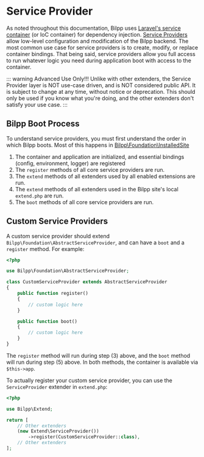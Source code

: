 # Service Provider

As noted throughout this documentation, Bilpp uses [Laravel's service container](https://laravel.com/docs/6.x/container) (or IoC container) for dependency injection.
[Service Providers](https://laravel.com/docs/6.x/providers) allow low-level configuration and modification of the Bilpp backend.
The most common use case for service providers is to create, modify, or replace container bindings.
That being said, service providers allow you full access to run whatever logic you need during application boot with access to the container.

::: warning Advanced Use Only!!!
Unlike with other extenders, the Service Provider layer is NOT use-case driven, and is NOT considered public API. It is subject to change at any time, without notice or deprecation. This should only be used if you know what you're doing, and the other extenders don't satisfy your use case.
:::

## Bilpp Boot Process

To understand service providers, you must first understand the order in which Bilpp boots. Most of this happens in [Bilpp\Foundation\InstalledSite](https://github.com/bilpp/core/blob/master/src/Foundation/InstalledSite.php)

1. The container and application are initialized, and essential bindings (config, environment, logger) are registered
2. The `register` methods of all core service providers are run.
3. The `extend` methods of all extenders used by all enabled extensions are run.
4. The `extend` methods of all extenders used in the Bilpp site's local `extend.php` are run.
5. The `boot` methods of all core service providers are run.

## Custom Service Providers

A custom service provider should extend `Bilpp\Foundation\AbstractServiceProvider`, and can have a `boot` and a `register` method. For example:

```php
<?php

use Bilpp\Foundation\AbstractServiceProvider;

class CustomServiceProvider extends AbstractServiceProvider
{
    public function register()
    {
        // custom logic here
    }

    public function boot()
    {
        // custom logic here
    }
}
```

The `register` method will run during step (3) above, and the `boot` method will run during step (5) above. In both methods, the container is available via `$this->app`.

To actually register your custom service provider, you can use the `ServiceProvider` extender in `extend.php`:

```php
<?php

use Bilpp\Extend;

return [
    // Other extenders
    (new Extend\ServiceProvider())
        ->register(CustomServiceProvider::class),
    // Other extenders
];
```

